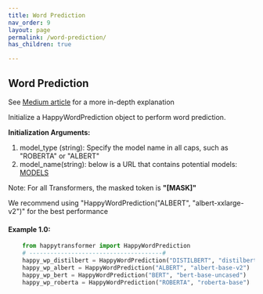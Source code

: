 ```yaml
---
title: Word Prediction
nav_order: 9
layout: page
permalink: /word-prediction/
has_children: true

---
```


## Word Prediction

See [Medium article](https://medium.com/vennify-ai/masked-word-prediction-using-transformer-models-e7b0385f909) for a more in-depth explanation 

Initialize a HappyWordPrediction object to perform word prediction. 

**Initialization Arguments:**
 1. model_type (string): Specify the model name in all caps, such as "ROBERTA" or "ALBERT" 
 2. model_name(string): below is a URL that contains potential models: 
       [MODELS](https://huggingface.co/models?filter=masked-lm)
 

Note: For all Transformers, the masked token is **"[MASK]"**


We recommend using "HappyWordPrediction("ALBERT", "albert-xxlarge-v2")" for the best performance 


#### Example 1.0:
```python
    from happytransformer import HappyWordPrediction
    # --------------------------------------#
    happy_wp_distilbert = HappyWordPrediction("DISTILBERT", "distilbert-base-uncased")  # default
    happy_wp_albert = HappyWordPrediction("ALBERT", "albert-base-v2")
    happy_wp_bert = HappyWordPrediction("BERT", "bert-base-uncased")
    happy_wp_roberta = HappyWordPrediction("ROBERTA", "roberta-base")

```

